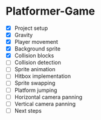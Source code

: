 # Platformer-Game

- [x] Project setup
- [x] Gravity
- [x] Player movement
- [x] Background sprite
- [x] Collision blocks
- [ ] Collision detection
- [ ] Sprite animation
- [ ] Hitbox implementation
- [ ] Sprite swapping
- [ ] Platform jumping
- [ ] Horizontal camera panning
- [ ] Vertical camera panning
- [ ] Next steps
